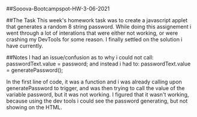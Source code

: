 ##Sooova-Bootcampspot-HW-3-06-2021

##The Task
This week's homework task was to create a javascript applet that generates a random 8 string password. 
While doing this assignement i went through a lot of interations that were either not working, or were crashing my DevTools for some reason. 
I finally settled on the solution i have currently.

##Notes
I had an issue/confusion as to why i could not call:
passwordText.value = password;
and instead i had to:
passwordText.value = generatePassword();

In the first line of code, it was a function and i was already calling upon generatePassword to trigger, and was then trying to 
call the value of the variable password, but it was not working.
I figured that it wasn't working, because using the dev tools i could see the password generating, but not showing on the HTML.
